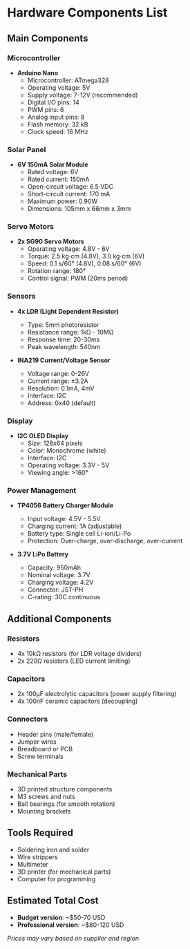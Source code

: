 # Hardware Components List

## Main Components

### Microcontroller
- **Arduino Nano**
  - Microcontroller: ATmega328
  - Operating voltage: 5V
  - Supply voltage: 7-12V (recommended)
  - Digital I/O pins: 14
  - PWM pins: 6
  - Analog input pins: 8
  - Flash memory: 32 kB
  - Clock speed: 16 MHz

### Solar Panel
- **6V 150mA Solar Module**
  - Rated voltage: 6V
  - Rated current: 150mA
  - Open-circuit voltage: 6.5 VDC
  - Short-circuit current: 170 mA
  - Maximum power: 0.90W
  - Dimensions: 105mm x 66mm x 3mm

### Servo Motors
- **2x SG90 Servo Motors**
  - Operating voltage: 4.8V - 6V
  - Torque: 2.5 kg⋅cm (4.8V), 3.0 kg⋅cm (6V)
  - Speed: 0.1 s/60° (4.8V), 0.08 s/60° (6V)
  - Rotation range: 180°
  - Control signal: PWM (20ms period)

### Sensors
- **4x LDR (Light Dependent Resistor)**
  - Type: 5mm photoresistor
  - Resistance range: 1kΩ - 10MΩ
  - Response time: 20-30ms
  - Peak wavelength: 540nm

- **INA219 Current/Voltage Sensor**
  - Voltage range: 0-26V
  - Current range: ±3.2A
  - Resolution: 0.1mA, 4mV
  - Interface: I2C
  - Address: 0x40 (default)

### Display
- **I2C OLED Display**
  - Size: 128x64 pixels
  - Color: Monochrome (white)
  - Interface: I2C
  - Operating voltage: 3.3V - 5V
  - Viewing angle: >160°

### Power Management
- **TP4056 Battery Charger Module**
  - Input voltage: 4.5V - 5.5V
  - Charging current: 1A (adjustable)
  - Battery type: Single cell Li-ion/Li-Po
  - Protection: Over-charge, over-discharge, over-current

- **3.7V LiPo Battery**
  - Capacity: 950mAh
  - Nominal voltage: 3.7V
  - Charging voltage: 4.2V
  - Connector: JST-PH
  - C-rating: 30C continuous

## Additional Components

### Resistors
- 4x 10kΩ resistors (for LDR voltage dividers)
- 2x 220Ω resistors (LED current limiting)

### Capacitors
- 2x 100μF electrolytic capacitors (power supply filtering)
- 4x 100nF ceramic capacitors (decoupling)

### Connectors
- Header pins (male/female)
- Jumper wires
- Breadboard or PCB
- Screw terminals

### Mechanical Parts
- 3D printed structure components
- M3 screws and nuts
- Ball bearings (for smooth rotation)
- Mounting brackets

## Tools Required
- Soldering iron and solder
- Wire strippers
- Multimeter
- 3D printer (for mechanical parts)
- Computer for programming

## Estimated Total Cost
- **Budget version**: ~$50-70 USD
- **Professional version**: ~$80-120 USD

*Prices may vary based on supplier and region*